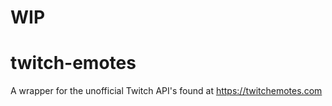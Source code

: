 # WIP

# twitch-emotes
A wrapper for the unofficial Twitch API's found at https://twitchemotes.com


